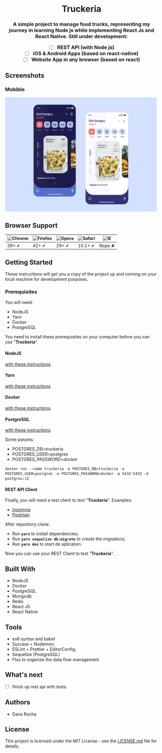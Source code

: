 <h1 align="center">
  Truckeria
</h1>

<h3 align="center">
  A simple project to manage food trucks, representing my journey in learning Node js while implementing React Js and React Native. Still under development:

- [ ] REST API (with Node js)
- [ ] iOS & Android Apps (based on react-native)
- [ ] Website App in any browser (based on react)

</h3>

## Screenshots

<h3>
  Mobible
</h3>

<img alt="Truckeria" title="Truckeria" width="500" src="example/screenshots/mobile.jpg">

## Browser Support

| ![Chrome](https://cloud.githubusercontent.com/assets/398893/3528328/23bc7bc4-078e-11e4-8752-ba2809bf5cce.png) | ![Firefox](https://cloud.githubusercontent.com/assets/398893/3528329/26283ab0-078e-11e4-84d4-db2cf1009953.png) | ![Opera](https://cloud.githubusercontent.com/assets/398893/3528330/27ec9fa8-078e-11e4-95cb-709fd11dac16.png) | ![Safari](https://cloud.githubusercontent.com/assets/398893/3528331/29df8618-078e-11e4-8e3e-ed8ac738693f.png) | ![IE](https://cloud.githubusercontent.com/assets/398893/3528325/20373e76-078e-11e4-8e3a-1cb86cf506f0.png) |
| ------------------------------------------------------------------------------------------------------------- | -------------------------------------------------------------------------------------------------------------- | ------------------------------------------------------------------------------------------------------------ | ------------------------------------------------------------------------------------------------------------- | --------------------------------------------------------------------------------------------------------- |
| 39+ ✔                                                                                                         | 42+ ✔                                                                                                          | 29+ ✔                                                                                                        | 10.1+ ✔                                                                                                       | Nope ✘                                                                                                    |

## Getting Started

These instructions will get you a copy of the project up and running on your local machine for development purposes.

<h3>Prerequisites</h3>

You will need:

- NodeJS
- Yarn
- Docker
- PostgreSQL

You need to install these prerequisites on your computer before you can use "**Truckeria**".

<h4>NodeJS</h4>
<a href="https://nodejs.org/en/download/package-manager/" target="_blank">with these instructions</a>.

<h4>Yarn</h4>
<a href="https://yarnpkg.com/en/docs/getting-started" target="_blank">with these instructions</a>.

<h4>Docker</h4>
<a href="https://www.docker.com/get-started" target="_blank">with these instructions</a>.

<h4>PostgreSQL</h4>
<a href="https://hub.docker.com/_/postgres" target="_blank">with these instructions</a>.

Some params:

<ul>
  <li>POSTGRES_DB=truckeria</li>
  <li>POSTGRES_USER=postgres</li>
  <li>POSTGRES_PASSWORD=docker</li>
</ul>

```
docker run --name truckeria -e POSTGRES_DB=truckeria -e POSTGRES_USER=postgres -e POSTGRES_PASSWORD=docker -p 5432:5432 -d postgres:11
```

<h4>REST API Client</h4>

Finally, you will need a rest client to test "**Truckeria**". Examples:

<ul>
  <li><a href="https://insomnia.rest/" target="_blank">Insomnia</a></li>
  <li><a href="https://www.getpostman.com/" target="_blank">Postman</a></li>
</ul>

After repository clone:

- Run **`yarn`** to install dependencies;
- Run **`yarn sequelize db:migrate`** to create the migrations;
- Run **`yarn dev`** to start de aplication.

Now you can use your REST Client to test "**Truckeria**".

## Built With

<ul>
  <li>NodeJS</li>
  <li>Docker</li>
  <li>PostgreSQL</li>
  <li>Mongodb</li>
  <li>Redis</li>
  <li>React JS</li>
  <li>React Native</li>
</ul>

## Tools

<ul>
  <li>es6 syntax and babel</li>
  <li>Sucrase + Nodemon;</li>
  <li>ESLint + Prettier + EditorConfig;</li>
  <li>Sequelize (PostgreSQL)</li>
  <li>Flux to organize the data flow management</li>
</ul>

## What's next

- [ ] finish up rest api with tests.

## Authors

<ul>
  <li>Dana Rocha</li>
</ul>

## License

This project is licensed under the MIT License - see the <a href="" target="_blank">LICENSE.md</a> file for details.
